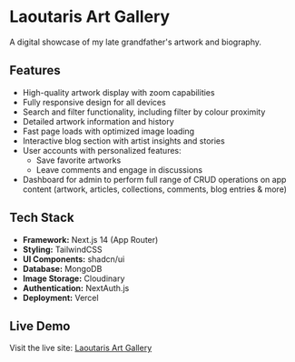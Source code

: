 # Laoutaris Art Gallery

A digital showcase of my late grandfather's artwork and biography.

## Features

- High-quality artwork display with zoom capabilities
- Fully responsive design for all devices
- Search and filter functionality, including filter by colour proximity
- Detailed artwork information and history
- Fast page loads with optimized image loading
- Interactive blog section with artist insights and stories
- User accounts with personalized features:
  - Save favorite artworks
  - Leave comments and engage in discussions
- Dashboard for admin to perform full range of CRUD operations on app content (artwork, articles, collections, comments, blog entries & more)

## Tech Stack

- **Framework:** Next.js 14 (App Router)
- **Styling:** TailwindCSS
- **UI Components:** shadcn/ui
- **Database:** MongoDB
- **Image Storage:** Cloudinary
- **Authentication:** NextAuth.js
- **Deployment:** Vercel

## Live Demo

Visit the live site: [Laoutaris Art Gallery](https://laoutaris-nextjs.vercel.app/)
